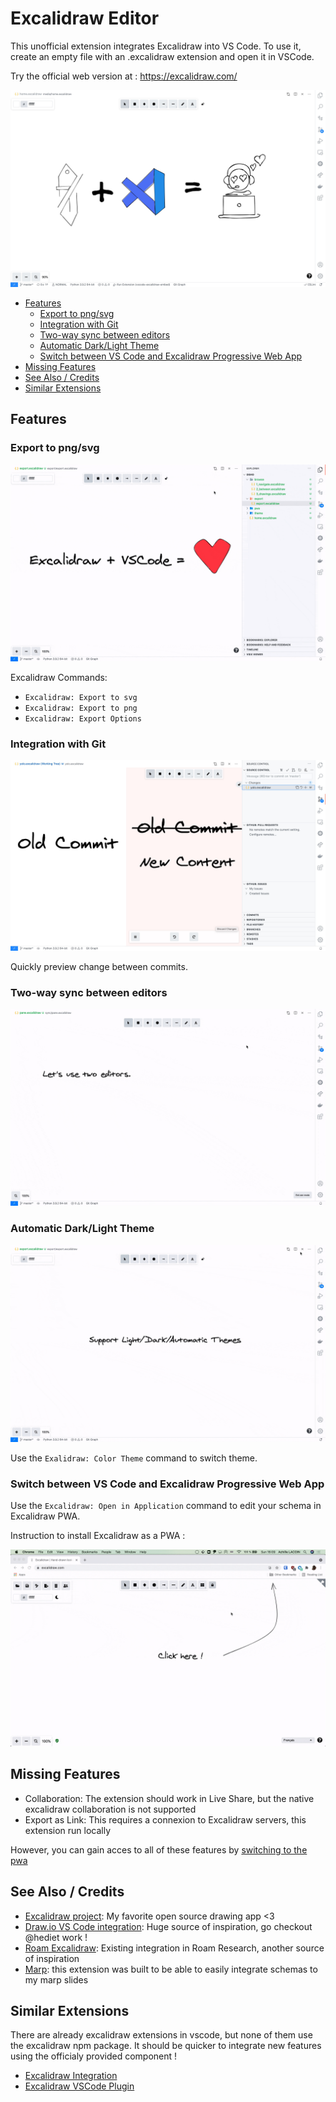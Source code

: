 # Excalidraw Editor

This unofficial extension integrates Excalidraw into VS Code.
To use it, create an empty file with an .excalidraw extension and open it in VSCode.

Try the official web version at : https://excalidraw.com/

![](doc/home.jpg)

- [Features](#features)
	- [Export to png/svg](#export-to-pngsvg)
	- [Integration with Git](#integration-with-git)
	- [Two-way sync between editors](#two-way-sync-between-editors)
	- [Automatic Dark/Light Theme](#automatic-darklight-theme)
	- [Switch between VS Code and Excalidraw Progressive Web App](#switch-between-vs-code-and-excalidraw-progressive-web-app)
- [Missing Features](#missing-features)
- [See Also / Credits](#see-also--credits)
- [Similar Extensions](#similar-extensions)

## Features

### Export to png/svg

![](doc/export.gif)

Excalidraw Commands:
- `Excalidraw: Export to svg`
- `Excalidraw: Export to png`
- `Excalidraw: Export Options`

### Integration with Git

![](doc/scm.jpg)

Quickly preview change between commits.

### Two-way sync between editors

![](doc/sync.gif)

### Automatic Dark/Light Theme

![](doc/theme.gif)

Use the `Exalidraw: Color Theme` command to switch theme.

### Switch between VS Code and Excalidraw Progressive Web App

Use the `Excalidraw: Open in Application` command to edit your schema in Excalidraw PWA.

Instruction to install Excalidraw as a PWA :

![](doc/pwa.gif)

## Missing Features

- Collaboration: The extension should work in Live Share, but the native excalidraw collaboration is not supported
- Export as Link: This requires a connexion to Excalidraw servers, this extension run locally

However, you can gain acces to all of these features by [switching to the pwa](#switch-between-vs-code-and-excalidraw-pwa)

## See Also / Credits

- [Excalidraw project](https://github.com/excalidraw/excalidraw): My favorite open source drawing app <3
- [Draw.io VS Code integration](https://marketplace.visualstudio.com/items?itemName=hediet.vscode-drawio): Huge source of inspiration, go checkout @hediet work !
- [Roam Excalidraw](https://roam-excalidraw.com/): Existing integration in Roam Research, another source of inspiration
- [Marp](https://marketplace.visualstudio.com/items?itemName=marp-team.marp-vscode): this extension was built to be able to easily integrate schemas to my marp slides

## Similar Extensions

There are already excalidraw extensions in vscode, but none of them use the excalidraw npm package.
It should be quicker to integrate new features using the officialy provided component !

- [Excalidraw Integration](https://marketplace.visualstudio.com/items?itemName=brijeshb42.vscode-excalidraw)
- [Excalidraw VSCode Plugin](https://marketplace.visualstudio.com/items?itemName=jkchao.vscode-excalidraw-plugin)
